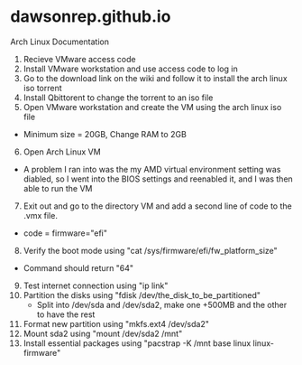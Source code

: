 # dawsonrep.github.io
Arch Linux Documentation

1) Recieve VMware access code
2) Install VMware workstation and use access code to log in
3) Go to the download link on the wiki and follow it to install the arch linux iso torrent
4) Install Qbittorent to change the torrent to an iso file
5) Open VMware workstation and create the VM using the arch linux iso file
  * Minimum size = 20GB, Change RAM to 2GB
6) Open Arch Linux VM
  * A problem I ran into was the my AMD virtual environment setting was diabled, so I went into the BIOS settings and reenabled it, and I       was then able to run the VM
7) Exit out and go to the directory VM and add a second line of code to the .vmx file.
  * code = firmware="efi"
8) Verify the boot mode using "cat /sys/firmware/efi/fw_platform_size"
  * Command should return "64"
9) Test internet connection using "ip link"
10) Partition the disks using "fdisk /dev/the_disk_to_be_partitioned"
    * Split into /dev/sda and /dev/sda2, make one +500MB and the other to have the rest
11) Format new partition using "mkfs.ext4 /dev/sda2"
12) Mount sda2 using "mount /dev/sda2 /mnt"
13) Install essential packages using "pacstrap -K /mnt base linux linux-firmware"
